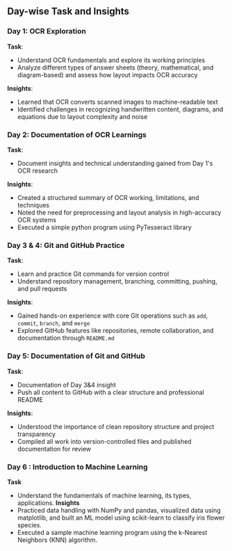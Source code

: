 ## Day-wise Task and Insights

### Day 1: OCR Exploration  
**Task**:  
- Understand OCR fundamentals and explore its working principles  
- Analyze different types of answer sheets (theory, mathematical, and diagram-based) and assess how layout impacts OCR accuracy

**Insights**:  
- Learned that OCR converts scanned images to machine-readable text
- Identified challenges in recognizing handwritten content, diagrams, and equations due to layout complexity and noise

### Day 2: Documentation of OCR Learnings  
**Task**:  
- Document insights and technical understanding gained from Day 1's OCR research

**Insights**:  
- Created a structured summary of OCR working, limitations, and techniques  
- Noted the need for preprocessing and layout analysis in high-accuracy OCR systems
- Executed a simple python program using PyTesseract library

### Day 3 & 4: Git and GitHub Practice  
**Task**:  
- Learn and practice Git commands for version control  
- Understand repository management, branching, committing, pushing, and pull requests

**Insights**:  
- Gained hands-on experience with core Git operations such as `add`, `commit`, `branch`, and `merge`  
- Explored GitHub features like repositories, remote collaboration, and documentation through `README.md`

### Day 5: Documentation of Git and GitHub  
**Task**:  
- Documentation of Day 3&4 insight
- Push all content to GitHub with a clear structure and professional README

**Insights**:  
- Understood the importance of clean repository structure and project transparency  
- Compiled all work into version-controlled files and published documentation for review

### Day 6 : Introduction to Machine Learning
**Task**
- Understand the fundamentals of machine learning, its types, applications.
**Insights**
- Practiced data handling with NumPy and pandas, visualized data using matplotlib, and built an ML model using scikit-learn to classify iris flower species.
- Executed a sample machine learning program using the k-Nearest Neighbors (KNN) algorithm.


